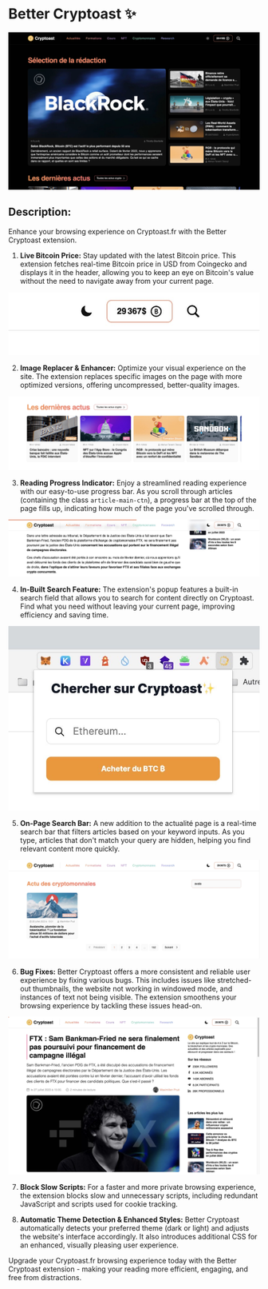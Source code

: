 # Better Cryptoast ✨

![Screenshot](images/screen1.png)

## Description: 

Enhance your browsing experience on Cryptoast.fr with the Better Cryptoast extension.

1. **Live Bitcoin Price:** Stay updated with the latest Bitcoin price. This extension fetches real-time Bitcoin price in USD from Coingecko and displays it in the header, allowing you to keep an eye on Bitcoin's value without the need to navigate away from your current page.

![Screenshot](images/screen2.png)

2. **Image Replacer & Enhancer:** Optimize your visual experience on the site. The extension replaces specific images on the page with more optimized versions, offering uncompressed, better-quality images.

![Screenshot](images/screen3.png)

3. **Reading Progress Indicator:** Enjoy a streamlined reading experience with our easy-to-use progress bar. As you scroll through articles (containing the class `article-main-ctn`), a progress bar at the top of the page fills up, indicating how much of the page you've scrolled through.

![Screenshot](images/screen4.png)

4. **In-Built Search Feature:** The extension's popup features a built-in search field that allows you to search for content directly on Cryptoast. Find what you need without leaving your current page, improving efficiency and saving time.

![Screenshot](images/screen5.png)

5. **On-Page Search Bar:** A new addition to the actualité page is a real-time search bar that filters articles based on your keyword inputs. As you type, articles that don't match your query are hidden, helping you find relevant content more quickly.

![Screenshot](images/screen6.png)

6. **Bug Fixes:** Better Cryptoast offers a more consistent and reliable user experience by fixing various bugs. This includes issues like stretched-out thumbnails, the website not working in windowed mode, and instances of text not being visible. The extension smoothens your browsing experience by tackling these issues head-on.

![Screenshot](images/screen7.png)

7. **Block Slow Scripts:** For a faster and more private browsing experience, the extension blocks slow and unnecessary scripts, including redundant JavaScript and scripts used for cookie tracking.

8. **Automatic Theme Detection & Enhanced Styles:** Better Cryptoast automatically detects your preferred theme (dark or light) and adjusts the website's interface accordingly. It also introduces additional CSS for an enhanced, visually pleasing user experience.

Upgrade your Cryptoast.fr browsing experience today with the Better Cryptoast extension - making your reading more efficient, engaging, and free from distractions.
